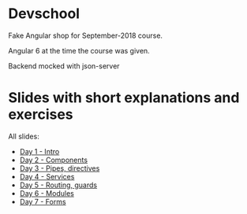 # Devschool

Fake Angular shop for September-2018 course.

Angular 6 at the time the course was given.

Backend mocked with json-server

# Slides with short explanations and exercises
All slides:
* [Day 1 - Intro](https://drive.google.com/open?id=1XFIDRlk8GOdJtS9wjXKRnVt7uTXmj2N_n2GQAyl9flY)
* [Day 2 - Components](https://drive.google.com/open?id=1-ei7dq1SoU01VEHrAw7gGLCMR9m5ZrLVdMFrF7pOBcw)
* [Day 3 - Pipes, directives](https://drive.google.com/open?id=1o_RBWu4XqPKyZn7x7cPvsC4vm0QWGpI77KlAzZU0fy8)
* [Day 4 - Services](https://drive.google.com/open?id=1qhAwFNWvpy_lnUQhfJyD9GnoqPLjApJK0pVk_1MO2Lk)
* [Day 5 - Routing, guards](https://drive.google.com/open?id=1N7do3GXIDsK-JjWn8h3smawvSpg5V2i_2IHPx7vHMDw)
* [Day 6 - Modules](https://drive.google.com/open?id=10G6-yCugYFKvRTzW9W-jXfqPnA_f3EJHCpDUzk4fu1U)
* [Day 7 - Forms](https://drive.google.com/open?id=1IIJYzwrhU4P0T8s8iOImb23x9ydGzBovObo8pEIqdm8)

